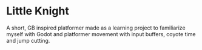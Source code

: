 # Little Knight

A short, GB inspired platformer made as a learning project to familiarize myself with Godot and platformer movement with input buffers, coyote time and jump cutting.
